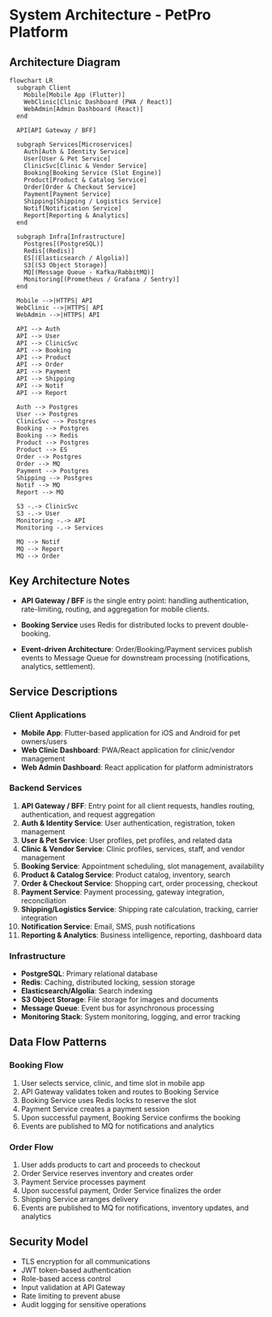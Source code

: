 # System Architecture - PetPro Platform

## Architecture Diagram

```mermaid
flowchart LR
  subgraph Client
    Mobile[Mobile App (Flutter)]
    WebClinic[Clinic Dashboard (PWA / React)]
    WebAdmin[Admin Dashboard (React)]
  end

  API[API Gateway / BFF]

  subgraph Services[Microservices]
    Auth[Auth & Identity Service]
    User[User & Pet Service]
    ClinicSvc[Clinic & Vendor Service]
    Booking[Booking Service (Slot Engine)]
    Product[Product & Catalog Service]
    Order[Order & Checkout Service]
    Payment[Payment Service]
    Shipping[Shipping / Logistics Service]
    Notif[Notification Service]
    Report[Reporting & Analytics]
  end

  subgraph Infra[Infrastructure]
    Postgres[(PostgreSQL)]
    Redis[(Redis)]
    ES[(Elasticsearch / Algolia)]
    S3[(S3 Object Storage)]
    MQ[(Message Queue - Kafka/RabbitMQ)]
    Monitoring[(Prometheus / Grafana / Sentry)]
  end

  Mobile -->|HTTPS| API
  WebClinic -->|HTTPS| API
  WebAdmin -->|HTTPS| API

  API --> Auth
  API --> User
  API --> ClinicSvc
  API --> Booking
  API --> Product
  API --> Order
  API --> Payment
  API --> Shipping
  API --> Notif
  API --> Report

  Auth --> Postgres
  User --> Postgres
  ClinicSvc --> Postgres
  Booking --> Postgres
  Booking --> Redis
  Product --> Postgres
  Product --> ES
  Order --> Postgres
  Order --> MQ
  Payment --> Postgres
  Shipping --> Postgres
  Notif --> MQ
  Report --> MQ

  S3 -.-> ClinicSvc
  S3 -.-> User
  Monitoring -.-> API
  Monitoring -.-> Services

  MQ --> Notif
  MQ --> Report
  MQ --> Order
```

## Key Architecture Notes

- **API Gateway / BFF** is the single entry point: handling authentication, rate-limiting, routing, and aggregation for mobile clients.

- **Booking Service** uses Redis for distributed locks to prevent double-booking.

- **Event-driven Architecture**: Order/Booking/Payment services publish events to Message Queue for downstream processing (notifications, analytics, settlement).

## Service Descriptions

### Client Applications
- **Mobile App**: Flutter-based application for iOS and Android for pet owners/users
- **Web Clinic Dashboard**: PWA/React application for clinic/vendor management
- **Web Admin Dashboard**: React application for platform administrators

### Backend Services
1. **API Gateway / BFF**: Entry point for all client requests, handles routing, authentication, and request aggregation
2. **Auth & Identity Service**: User authentication, registration, token management
3. **User & Pet Service**: User profiles, pet profiles, and related data
4. **Clinic & Vendor Service**: Clinic profiles, services, staff, and vendor management
5. **Booking Service**: Appointment scheduling, slot management, availability
6. **Product & Catalog Service**: Product catalog, inventory, search
7. **Order & Checkout Service**: Shopping cart, order processing, checkout
8. **Payment Service**: Payment processing, gateway integration, reconciliation
9. **Shipping/Logistics Service**: Shipping rate calculation, tracking, carrier integration
10. **Notification Service**: Email, SMS, push notifications
11. **Reporting & Analytics**: Business intelligence, reporting, dashboard data

### Infrastructure
- **PostgreSQL**: Primary relational database
- **Redis**: Caching, distributed locking, session storage
- **Elasticsearch/Algolia**: Search indexing
- **S3 Object Storage**: File storage for images and documents
- **Message Queue**: Event bus for asynchronous processing
- **Monitoring Stack**: System monitoring, logging, and error tracking

## Data Flow Patterns

### Booking Flow
1. User selects service, clinic, and time slot in mobile app
2. API Gateway validates token and routes to Booking Service
3. Booking Service uses Redis locks to reserve the slot
4. Payment Service creates a payment session
5. Upon successful payment, Booking Service confirms the booking
6. Events are published to MQ for notifications and analytics

### Order Flow
1. User adds products to cart and proceeds to checkout
2. Order Service reserves inventory and creates order
3. Payment Service processes payment
4. Upon successful payment, Order Service finalizes the order
5. Shipping Service arranges delivery
6. Events are published to MQ for notifications, inventory updates, and analytics

## Security Model
- TLS encryption for all communications
- JWT token-based authentication
- Role-based access control
- Input validation at API Gateway
- Rate limiting to prevent abuse
- Audit logging for sensitive operations
